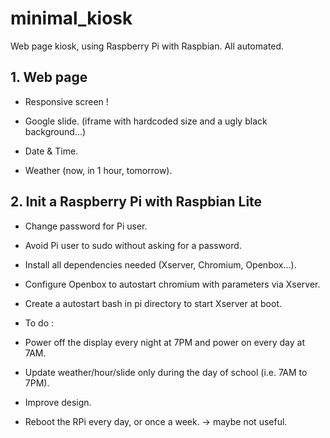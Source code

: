 # minimal_kiosk
Web page kiosk, using Raspberry Pi with Raspbian. All automated.

## 1. Web page
* Responsive screen !

* Google slide. (iframe with hardcoded size and a ugly black background...)
* Date & Time.
* Weather (now, in 1 hour, tomorrow).

## 2. Init a Raspberry Pi with Raspbian Lite
* Change password for Pi user.
* Avoid Pi user to sudo without asking for a password.
* Install all dependencies needed (Xserver, Chromium, Openbox...).
* Configure Openbox to autostart chromium with parameters via Xserver.
* Create a autostart bash in pi directory to start Xserver at boot.

* To do :

* Power off the display every night at 7PM and power on every day at 7AM.
* Update weather/hour/slide only during the day of school (i.e. 7AM to 7PM).
* Improve design.
* Reboot the RPi every day, or once a week. -> maybe not useful.
